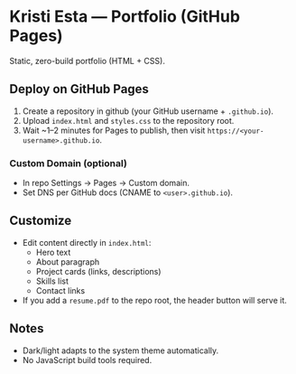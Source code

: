 
# Kristi Esta — Portfolio (GitHub Pages)

Static, zero-build portfolio (HTML + CSS).

## Deploy on GitHub Pages

1. Create a repository in github (your GitHub username + `.github.io`).
2. Upload `index.html` and `styles.css` to the repository root.
3. Wait ~1–2 minutes for Pages to publish, then visit `https://<your-username>.github.io`.

### Custom Domain (optional)
- In repo Settings → Pages → Custom domain.
- Set DNS per GitHub docs (CNAME to `<user>.github.io`).

## Customize
- Edit content directly in `index.html`:
  - Hero text
  - About paragraph
  - Project cards (links, descriptions)
  - Skills list
  - Contact links
- If you add a `resume.pdf` to the repo root, the header button will serve it.

## Notes
- Dark/light adapts to the system theme automatically.
- No JavaScript build tools required.
